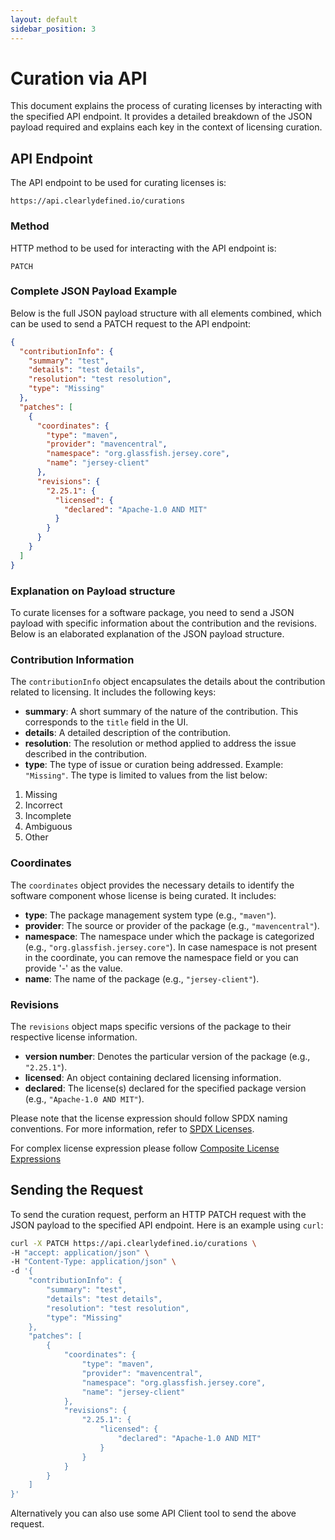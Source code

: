 ```yaml
---
layout: default
sidebar_position: 3
---
```


# Curation via API

This document explains the process of curating licenses by interacting with the specified API endpoint. It provides a detailed breakdown of the JSON payload required and explains each key in the context of licensing curation.

## API Endpoint

The API endpoint to be used for curating licenses is:

```
https://api.clearlydefined.io/curations
```

### Method

HTTP method to be used for interacting with the API endpoint is:

```
PATCH
```

### Complete JSON Payload Example

Below is the full JSON payload structure with all elements combined, which can be used to send a PATCH request to the API endpoint:

```json
{
  "contributionInfo": {
    "summary": "test",
    "details": "test details",
    "resolution": "test resolution",
    "type": "Missing"
  },
  "patches": [
    {
      "coordinates": {
        "type": "maven",
        "provider": "mavencentral",
        "namespace": "org.glassfish.jersey.core",
        "name": "jersey-client"
      },
      "revisions": {
        "2.25.1": {
          "licensed": {
            "declared": "Apache-1.0 AND MIT"
          }
        }
      }
    }
  ]
}
```

### Explanation on Payload structure

To curate licenses for a software package, you need to send a JSON payload with specific information about the contribution and the revisions. Below is an elaborated explanation of the JSON payload structure.

### Contribution Information

The `contributionInfo` object encapsulates the details about the contribution related to licensing. It includes the following keys:

- **summary**: A short summary of the nature of the contribution. This corresponds to the `title` field in the UI.
- **details**: A detailed description of the contribution.
- **resolution**: The resolution or method applied to address the issue described in the contribution.
- **type**: The type of issue or curation being addressed. Example: `"Missing"`. The type is limited to values from the list below:

1. Missing
2. Incorrect
3. Incomplete
4. Ambiguous
5. Other

### Coordinates

The `coordinates` object provides the necessary details to identify the software component whose license is being curated. It includes:

- **type**: The package management system type (e.g., `"maven"`).
- **provider**: The source or provider of the package (e.g., `"mavencentral"`).
- **namespace**: The namespace under which the package is categorized (e.g., `"org.glassfish.jersey.core"`). In case namespace is not present in the coordinate, you can remove the namespace field or you can provide '-' as the value.
- **name**: The name of the package (e.g., `"jersey-client"`).

### Revisions

The `revisions` object maps specific versions of the package to their respective license information.

- **version number**: Denotes the particular version of the package (e.g., `"2.25.1"`).
- **licensed**: An object containing declared licensing information.
- **declared**: The license(s) declared for the specified package version (e.g., `"Apache-1.0 AND MIT"`).

Please note that the license expression should follow SPDX naming conventions. For more information, refer to [SPDX Licenses](https://spdx.org/licenses/).

For complex license expression please follow [Composite License Expressions](https://spdx.github.io/spdx-spec/v3.0.1/annexes/spdx-license-expressions/#composite-license-expressions)

## Sending the Request

To send the curation request, perform an HTTP PATCH request with the JSON payload to the specified API endpoint. Here is an example using `curl`:

```bash
curl -X PATCH https://api.clearlydefined.io/curations \
-H "accept: application/json" \
-H "Content-Type: application/json" \
-d '{
    "contributionInfo": {
        "summary": "test",
        "details": "test details",
        "resolution": "test resolution",
        "type": "Missing"
    },
    "patches": [
        {
            "coordinates": {
                "type": "maven",
                "provider": "mavencentral",
                "namespace": "org.glassfish.jersey.core",
                "name": "jersey-client"
            },
            "revisions": {
                "2.25.1": {
                    "licensed": {
                        "declared": "Apache-1.0 AND MIT"
                    }
                }
            }
        }
    ]
}'
```

Alternatively you can also use some API Client tool to send the above request.
